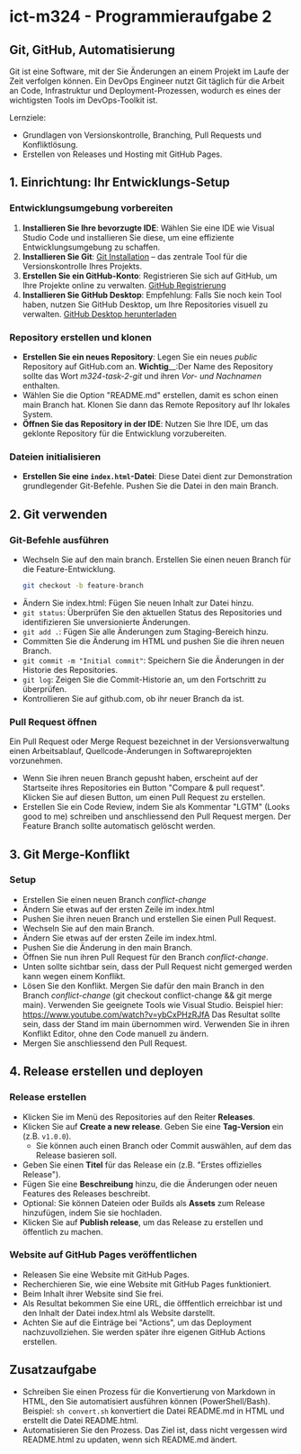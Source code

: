 # ict-m324 - Programmieraufgabe 2

## Git, GitHub, Automatisierung

Git ist eine Software, mit der Sie Änderungen an einem Projekt im Laufe der Zeit verfolgen können.
Ein DevOps Engineer nutzt Git täglich für die Arbeit an Code, Infrastruktur und Deployment-Prozessen, wodurch es eines der wichtigsten Tools im DevOps-Toolkit ist.

Lernziele:

- Grundlagen von Versionskontrolle, Branching, Pull Requests und Konfliktlösung.
- Erstellen von Releases und Hosting mit GitHub Pages.

## 1. Einrichtung: Ihr Entwicklungs-Setup

### Entwicklungsumgebung vorbereiten

1. **Installieren Sie Ihre bevorzugte IDE**: Wählen Sie eine IDE wie Visual Studio Code und installieren Sie diese, um eine effiziente Entwicklungsumgebung zu schaffen.
2. **Installieren Sie Git**: [Git Installation](https://git-scm.com/downloads) – das zentrale Tool für die Versionskontrolle Ihres Projekts.
3. **Erstellen Sie ein GitHub-Konto**: Registrieren Sie sich auf GitHub, um Ihre Projekte online zu verwalten. [GitHub Registrierung](https://github.com/join)
4. **Installieren Sie GitHub Desktop**: Empfehlung: Falls Sie noch kein Tool haben, nutzen Sie GitHub Desktop, um Ihre Repositories visuell zu verwalten. [GitHub Desktop herunterladen](https://desktop.github.com/)

### Repository erstellen und klonen

- **Erstellen Sie ein neues Repository**: Legen Sie ein neues _public_ Repository auf GitHub.com an. 
 **Wichtig**__:Der Name des Repository sollte das Wort _m324-task-2-git_ und ihren _Vor- und Nachnamen_ enthalten. 
- Wählen Sie die Option "README.md" erstellen, damit es schon einen main Branch hat. Klonen Sie dann das Remote Repository auf Ihr lokales System.
- **Öffnen Sie das Repository in der IDE**: Nutzen Sie Ihre IDE, um das geklonte Repository für die Entwicklung vorzubereiten.

### Dateien initialisieren

- **Erstellen Sie eine `index.html`-Datei**: Diese Datei dient zur Demonstration grundlegender Git-Befehle. Pushen Sie die Datei in den main Branch.

## 2. Git verwenden

### Git-Befehle ausführen

- Wechseln Sie auf den main branch. Erstellen Sie einen neuen Branch für die Feature-Entwicklung.
  ```bash
  git checkout -b feature-branch
  ```
- Ändern Sie index.html: Fügen Sie neuen Inhalt zur Datei hinzu.
- `git status`: Überprüfen Sie den aktuellen Status des Repositories und identifizieren Sie unversionierte Änderungen.
- `git add .`: Fügen Sie alle Änderungen zum Staging-Bereich hinzu.
- Committen Sie die Änderung im HTML und pushen Sie die ihren neuen Branch.
- `git commit -m "Initial commit"`: Speichern Sie die Änderungen in der Historie des Repositories.
- `git log`: Zeigen Sie die Commit-Historie an, um den Fortschritt zu überprüfen.
- Kontrollieren Sie auf github.com, ob ihr neuer Branch da ist.

### Pull Request öffnen

Ein Pull Request oder Merge Request bezeichnet in der Versionsverwaltung einen Arbeitsablauf, Quellcode-Änderungen in Softwareprojekten vorzunehmen.

- Wenn Sie ihren neuen Branch gepusht haben, erscheint auf der Startseite ihres Repositories ein Button "Compare & pull request". Klicken Sie auf diesen Button, um einen Pull Request zu erstellen.
- Erstellen Sie ein Code Review, indem Sie als Kommentar "LGTM" (Looks good to me) schreiben und anschliessend den Pull Request mergen. Der Feature Branch sollte automatisch gelöscht werden.

## 3. Git Merge-Konflikt

### Setup

- Erstellen Sie einen neuen Branch _conflict-change_
- Ändern Sie etwas auf der ersten Zeile im index.html
- Pushen Sie ihren neuen Branch und erstellen Sie einen Pull Request.
- Wechseln Sie auf den main Branch.
- Ändern Sie etwas auf der ersten Zeile im index.html.
- Pushen Sie die Änderung in den main Branch.
- Öffnen Sie nun ihren Pull Request für den Branch _conflict-change_.
- Unten sollte sichtbar sein, dass der Pull Request nicht gemerged werden kann wegen einem Konflikt.
- Lösen Sie den Konflikt. Mergen Sie dafür den main Branch in den Branch _conflict-change_ (git checkout conflict-change && git merge main). Verwenden Sie geeignete Tools wie Visual Studio. Beispiel hier: https://www.youtube.com/watch?v=ybCxPHzRJfA
  Das Resultat sollte sein, dass der Stand im main übernommen wird. Verwenden Sie in ihren Konflikt Editor, ohne den Code manuell zu ändern.
- Mergen Sie anschliessend den Pull Request.

## 4. Release erstellen und deployen

### Release erstellen

- Klicken Sie im Menü des Repositories auf den Reiter **Releases**.
- Klicken Sie auf **Create a new release**.
  Geben Sie eine **Tag-Version** ein (z.B. `v1.0.0`).
  - Sie können auch einen Branch oder Commit auswählen, auf dem das Release basieren soll.
- Geben Sie einen **Titel** für das Release ein (z.B. "Erstes offizielles Release").
- Fügen Sie eine **Beschreibung** hinzu, die die Änderungen oder neuen Features des Releases beschreibt.
- Optional: Sie können Dateien oder Builds als **Assets** zum Release hinzufügen, indem Sie sie hochladen.
- Klicken Sie auf **Publish release**, um das Release zu erstellen und öffentlich zu machen.

### Website auf GitHub Pages veröffentlichen

- Releasen Sie eine Website mit GitHub Pages.
- Recherchieren Sie, wie eine Website mit GitHub Pages funktioniert.
- Beim Inhalt ihrer Website sind Sie frei.
- Als Resultat bekommen Sie eine URL, die öfffentlich erreichbar ist und den Inhalt der Datei index.html als Website darstellt.
- Achten Sie auf die Einträge bei "Actions", um das Deployment nachzuvollziehen. Sie werden später ihre eigenen GitHub Actions erstellen. 

## Zusatzaufgabe

- Schreiben Sie einen Prozess für die Konvertierung von Markdown in HTML, den Sie automatisiert ausführen können (PowerShell/Bash). Beispiel: `sh convert.sh` konvertiert die Datei README.md in HTML und erstellt die Datei README.html.
- Automatisieren Sie den Prozess. Das Ziel ist, dass nicht vergessen wird README.html zu updaten, wenn sich README.md ändert.
